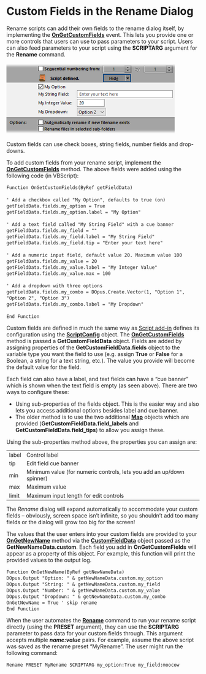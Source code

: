 # Custom Fields in the Rename Dialog

Rename scripts can add their own fields to the rename dialog itself, by implementing the **[OnGetCustomFields](/Manual/reference/scripting_reference/scripting_events/ongetcustomfields.md)** event. This lets you provide one or more controls that users can use to pass parameters to your script. Users can also feed parameters to your script using the **SCRIPTARG** argument for the **Rename** command.

![](/Manual/images/media/image012_001.png)

Custom fields can use check boxes, string fields, number fields and drop-downs.

To add custom fields from your rename script, implement the **[OnGetCustomFields](/Manual/reference/scripting_reference/scripting_events/ongetcustomfields.md)** method. The above fields were added using the following code (in VBScript):

    Function OnGetCustomFields(ByRef getFieldData)

    ' Add a checkbox called "My Option", defaults to true (on)
    getFieldData.fields.my_option = True
    getFieldData.fields.my_option.label = "My Option"

    ' Add a text field called "My String Field" with a cue banner
    getFieldData.fields.my_field = ""
    getFieldData.fields.my_field.label = "My String Field"
    getFieldData.fields.my_field.tip = "Enter your text here"

    ' Add a numeric input field, default value 20. Maximum value 100
    getFieldData.fields.my_value = 20
    getFieldData.fields.my_value.label = "My Integer Value"
    getFieldData.fields.my_value.max = 100

    ' Add a dropdown with three options
    getFieldData.fields.my_combo = DOpus.Create.Vector(1, "Option 1", "Option 2", "Option 3") 
    getFieldData.fields.my_combo.label = "My Dropdown"

    End Function

  
Custom fields are defined in much the same way as [Script add-in](../script_add-ins/RAEDME.md) defines its configuration using the **[ScriptConfig](/Manual/reference/scripting_reference/scripting_objects/scriptconfig.md)** object. The **[OnGetCustomFields](/Manual/reference/scripting_reference/scripting_events/ongetcustomfields.md)** method is passed a **GetCustomFieldData** object. Fields are added by assigning properties of the **GetCustomFieldData.fields** object to the variable type you want the field to use (e.g. assign **True** or **False** for a Boolean, a string for a text string, etc.). The value you provide will become the default value for the field.

Each field can also have a label, and text fields can have a “cue banner” which is shown when the text field is empty (as seen above). There are two ways to configure these:

- Using sub-properties of the fields object. This is the easier way and also lets you access additional options besides label and cue banner.
- The older method is to use the two additional **[Map](/Manual/reference/scripting_reference/scripting_objects/map.md)** objects which are provided (**GetCustomFieldData.field_labels** and **GetCustomFieldData.field_tips**) to allow you assign these.

Using the sub-properties method above, the properties you can assign are:

|       |                                                                       |
|-------|-----------------------------------------------------------------------|
| label | Control label                                                         |
| tip   | Edit field cue banner                                                 |
| min   | Minimum value (for numeric controls, lets you add an up/down spinner) |
| max   | Maximum value                                                         |
| limit | Maximum input length for edit controls                                |

The *Rename* dialog will expand automatically to accommodate your custom fields – obviously, screen space isn’t infinite, so you shouldn’t add too many fields or the dialog will grow too big for the screen!

The values that the user enters into your custom fields are provided to your **[OnGetNewName](/Manual/reference/scripting_reference/scripting_events/ongetnewname.md)** method via the **[CustomFieldData](/Manual/reference/scripting_reference/scripting_objects/customfielddata.md)** object passed as the **GetNewNameData.custom**. Each field you add in **OnGetCustomFields** will appear as a property of this object. For example, this function will print the provided values to the output log.

    Function OnGetNewName(ByRef getNewNameData)
    DOpus.Output "Option: " & getNewNameData.custom.my_option
    DOpus.Output "String: " & getNewNameData.custom.my_field
    DOpus.Output "Number: " & getNewNameData.custom.my_value
    DOpus.Output "Dropdown: " & getNewNameData.custom.my_combo
    OnGetNewName = True ' skip rename
    End Function

When the user automates the **[Rename](/Manual/reference/command_reference/internal_commands/rename.md)** command to run your rename script directly (using the **PRESET** argument), they can use the **SCRIPTARG** parameter to pass data for your custom fields through. This argument accepts multiple ***name:value*** pairs. For example, assume the above script was saved as the rename preset “MyRename”. The user might run the following command:

    Rename PRESET MyRename SCRIPTARG my_option:True my_field:moocow
